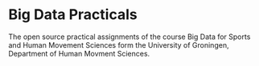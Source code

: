 # Big Data Practicals
The open source practical assignments of the course Big Data for Sports and Human Movement Sciences form the University of Groningen, Department of Human Movment Sciences.


